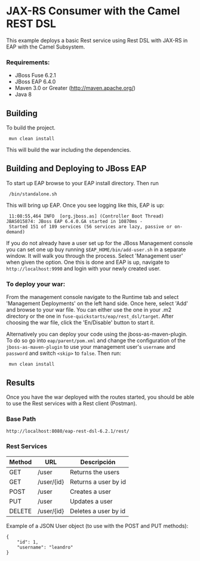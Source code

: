 JAX-RS Consumer with the Camel REST DSL
=======================================

This example deploys a basic Rest service using Rest DSL with JAX-RS in EAP with the Camel Subsystem.

### Requirements:

 * JBoss Fuse 6.2.1
 * JBoss EAP 6.4.0
 * Maven 3.0 or Greater (http://maven.apache.org/)
 * Java 8

Building
--------
To build the project.

     mvn clean install

This will build the war including the dependencies.

Building and Deploying to JBoss EAP
-----------------------------------

To start up EAP browse to your EAP install directory. Then run

     /bin/standalone.sh

This will bring up EAP. Once you see logging like this, EAP is up:

     11:08:55,464 INFO  [org.jboss.as] (Controller Boot Thread) JBAS015874: JBoss EAP 6.4.0.GA started in 10870ms - 
     Started 151 of 189 services (56 services are lazy, passive or on-demand)

If you do not already have a user set up for the JBoss Management console you can set one up buy running `$EAP_HOME/bin/add-user.sh` in a separate window. It will walk you through the process. Select 'Management user' when given the option. One this is done and EAP is up, navigate to `http://localhost:9990`  and login with your newly created user. 

### To deploy your war:

From the management console navigate to the Runtime tab and select 'Management Deployments' on the left hand side. Once here, select 'Add' and browse to your war file. You can either use the one in your .m2 directory or the one in `fuse-quickstarts/eap/rest_dsl/target`. After choosing the war file, click the 'En/Disable' button to start it.

Alternatively you can deploy your code using the jboss-as-maven-plugin. To do so go into `eap/parent/pom.xml` and change the configuration of the `jboss-as-maven-plugin` to use your management user's `username` and `password` and switch `<skip>` to `false`.  Then run:

     mvn clean install


Results
-----------------------
Once you have the war deployed with the routes started, you should be able to use the Rest services with a Rest client (Postman).

### Base Path

    http://localhost:8080/eap-rest-dsl-6.2.1/rest/

### Rest Services

Method | URL               | Descripción
-------|-------------------|----------------------------------------------------
GET    | /user             | Returns the users
GET    | /user/{id}        | Returns a user by id
POST   | /user             | Creates a user
PUT    | /user             | Updates a user
DELETE | /user/{id}        | Deletes a user by id

Example of a JSON User object (to use with the POST and PUT methods):

    {
        "id": 1,
        "username": "leandro"
    }

